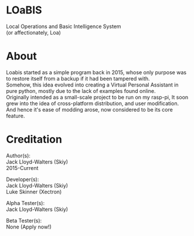 # LOaBIS
Local Operations and Basic Intelligence System  
(or affectionately, Loa)

# About
Loabis started as a simple program back in 2015, whose only purpose was to restore itself from a backup if it had been tampered with.  
Somehow, this idea evolved into creating a Virtual Personal Assistant in pure python, mostly due to the lack of examples found online.  
Originally intended as a small-scale project to be run on my rasp-pi, It soon grew into the idea of cross-platform distribution, and user modification.  
And hence it's ease of modding arose, now considered to be its core feature.  

# Creditation
Author(s):  
Jack Lloyd-Walters  (Skiy)  
2015-Current  

Developer(s):  
Jack Lloyd-Walters  (Skiy)  
Luke Skinner        (Xectron)  

Alpha Tester(s):  
Jack Lloyd-Walters  (Skiy)  

Beta Tester(s):  
None (Apply now!)  
